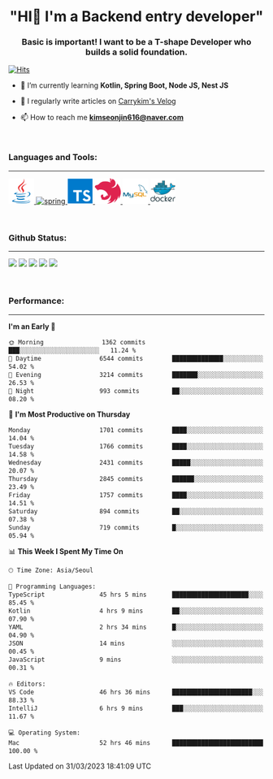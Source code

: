 <h1 align="center">"HI👋 I'm a Backend entry developer" </h1>
<h3 align="center">Basic is important! I want to be a T-shape Developer who builds a solid foundation.</h3>

[![Hits](https://hits.seeyoufarm.com/api/count/incr/badge.svg?url=https%3A%2F%2Fgithub.com%2Fgimseonjin&count_bg=%2318BFE5&title_bg=%23555555&icon=ko-fi.svg&icon_color=%23E7E7E7&title=hits&edge_flat=false)](https://hits.seeyoufarm.com)

- 🌱 I’m currently learning **Kotlin, Spring Boot, Node JS, Nest JS**

- 📝 I regularly write articles on [Carrykim's Velog](https://velog.io/@carrykim)

- 📫 How to reach me **kimseonjin616@naver.com**

<br/>

<h3 align="left">Languages and Tools:</h3>

***

<p align="left"> 
 <a href="https://www.java.com" target="_blank" rel="noreferrer"> <img src="https://raw.githubusercontent.com/devicons/devicon/master/icons/java/java-original.svg" alt="java" width="10%" height="10%"/> </a>
 <a href="https://spring.io/" target="_blank" rel="noreferrer"> <img src="https://www.vectorlogo.zone/logos/springio/springio-icon.svg" alt="spring" width="10%" height="10%"/> </a>
  <a href="https://www.typescriptlang.org/" target="_blank" rel="noreferrer"> <img src="https://raw.githubusercontent.com/devicons/devicon/master/icons/typescript/typescript-original.svg" alt="typescript" width="10%" height="10%"/> </a>
<a href="https://nestjs.com/" target="_blank" rel="noreferrer"> <img src="https://raw.githubusercontent.com/devicons/devicon/master/icons/nestjs/nestjs-plain.svg" alt="nestjs" width="10%" height="10%"/> </a> 
<a href="https://www.mysql.com/" target="_blank" rel="noreferrer"> <img src="https://raw.githubusercontent.com/devicons/devicon/master/icons/mysql/mysql-original-wordmark.svg" alt="mysql" width="10%" height="10%"/>  </a>
 <a href="https://www.docker.com/" target="_blank" rel="noreferrer"> <img src="https://raw.githubusercontent.com/devicons/devicon/master/icons/docker/docker-original-wordmark.svg" alt="docker" width="10%" height="10%"/> </a>
 </p>
</p>

<br/>

<h3 align="left">Github Status:</h3>

***

![](http://github-profile-summary-cards.vercel.app/api/cards/profile-details?username=gimseonjin&theme=nord_bright)
![](http://github-profile-summary-cards.vercel.app/api/cards/repos-per-language?username=gimseonjin&theme=nord_bright)
![](http://github-profile-summary-cards.vercel.app/api/cards/most-commit-language?username=gimseonjin&theme=nord_bright)
![](http://github-profile-summary-cards.vercel.app/api/cards/stats?username=gimseonjin&theme=nord_bright)
![](http://github-profile-summary-cards.vercel.app/api/cards/productive-time?username=gimseonjin&theme=nord_bright&utcOffset=8)


<br/>

<h3 align="left">Performance:</h3>

***

<!--START_SECTION:waka-->
**I'm an Early 🐤** 

```text
🌞 Morning                1362 commits        ███░░░░░░░░░░░░░░░░░░░░░░   11.24 % 
🌆 Daytime                6544 commits        ██████████████░░░░░░░░░░░   54.02 % 
🌃 Evening                3214 commits        ███████░░░░░░░░░░░░░░░░░░   26.53 % 
🌙 Night                  993 commits         ██░░░░░░░░░░░░░░░░░░░░░░░   08.20 % 
```
📅 **I'm Most Productive on Thursday** 

```text
Monday                   1701 commits        ████░░░░░░░░░░░░░░░░░░░░░   14.04 % 
Tuesday                  1766 commits        ████░░░░░░░░░░░░░░░░░░░░░   14.58 % 
Wednesday                2431 commits        █████░░░░░░░░░░░░░░░░░░░░   20.07 % 
Thursday                 2845 commits        ██████░░░░░░░░░░░░░░░░░░░   23.49 % 
Friday                   1757 commits        ████░░░░░░░░░░░░░░░░░░░░░   14.51 % 
Saturday                 894 commits         ██░░░░░░░░░░░░░░░░░░░░░░░   07.38 % 
Sunday                   719 commits         █░░░░░░░░░░░░░░░░░░░░░░░░   05.94 % 
```


📊 **This Week I Spent My Time On** 

```text
🕑︎ Time Zone: Asia/Seoul

💬 Programming Languages: 
TypeScript               45 hrs 5 mins       █████████████████████░░░░   85.45 % 
Kotlin                   4 hrs 9 mins        ██░░░░░░░░░░░░░░░░░░░░░░░   07.90 % 
YAML                     2 hrs 34 mins       █░░░░░░░░░░░░░░░░░░░░░░░░   04.90 % 
JSON                     14 mins             ░░░░░░░░░░░░░░░░░░░░░░░░░   00.45 % 
JavaScript               9 mins              ░░░░░░░░░░░░░░░░░░░░░░░░░   00.31 % 

🔥 Editors: 
VS Code                  46 hrs 36 mins      ██████████████████████░░░   88.33 % 
IntelliJ                 6 hrs 9 mins        ███░░░░░░░░░░░░░░░░░░░░░░   11.67 % 

💻 Operating System: 
Mac                      52 hrs 46 mins      █████████████████████████   100.00 % 
```


 Last Updated on 31/03/2023 18:41:09 UTC
<!--END_SECTION:waka-->

<div align="center">
  
